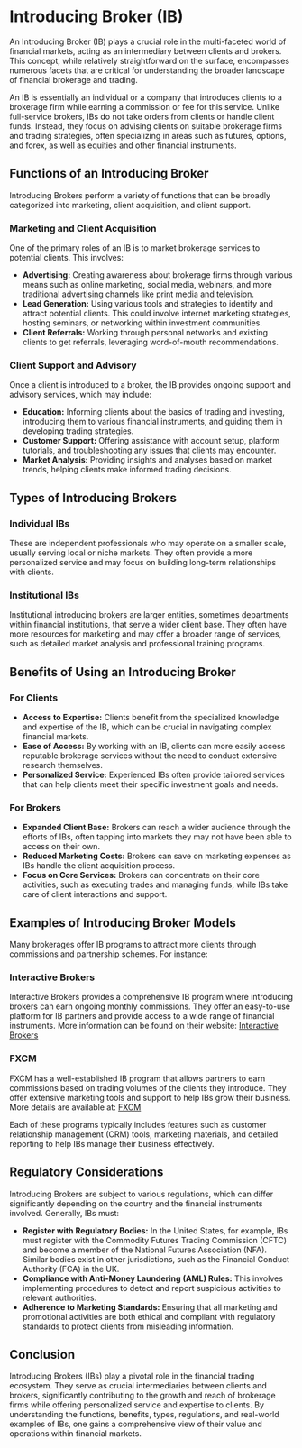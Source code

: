 # Introducing Broker (IB)

An Introducing Broker (IB) plays a crucial role in the multi-faceted world of financial markets, acting as an intermediary between clients and brokers. This concept, while relatively straightforward on the surface, encompasses numerous facets that are critical for understanding the broader landscape of financial brokerage and trading. 

An IB is essentially an individual or a company that introduces clients to a brokerage firm while earning a commission or fee for this service. Unlike full-service brokers, IBs do not take orders from clients or handle client funds. Instead, they focus on advising clients on suitable brokerage firms and trading strategies, often specializing in areas such as futures, options, and forex, as well as equities and other financial instruments.

## Functions of an Introducing Broker

Introducing Brokers perform a variety of functions that can be broadly categorized into marketing, client acquisition, and client support. 

### Marketing and Client Acquisition

One of the primary roles of an IB is to market brokerage services to potential clients. This involves:

- **Advertising:** Creating awareness about brokerage firms through various means such as online marketing, social media, webinars, and more traditional advertising channels like print media and television.
- **Lead Generation:** Using various tools and strategies to identify and attract potential clients. This could involve internet marketing strategies, hosting seminars, or networking within investment communities.
- **Client Referrals:** Working through personal networks and existing clients to get referrals, leveraging word-of-mouth recommendations.

### Client Support and Advisory

Once a client is introduced to a broker, the IB provides ongoing support and advisory services, which may include:

- **Education:** Informing clients about the basics of trading and investing, introducing them to various financial instruments, and guiding them in developing trading strategies.
- **Customer Support:** Offering assistance with account setup, platform tutorials, and troubleshooting any issues that clients may encounter.
- **Market Analysis:** Providing insights and analyses based on market trends, helping clients make informed trading decisions.

## Types of Introducing Brokers

### Individual IBs

These are independent professionals who may operate on a smaller scale, usually serving local or niche markets. They often provide a more personalized service and may focus on building long-term relationships with clients.

### Institutional IBs

Institutional introducing brokers are larger entities, sometimes departments within financial institutions, that serve a wider client base. They often have more resources for marketing and may offer a broader range of services, such as detailed market analysis and professional training programs.

## Benefits of Using an Introducing Broker

### For Clients

- **Access to Expertise:** Clients benefit from the specialized knowledge and expertise of the IB, which can be crucial in navigating complex financial markets.
- **Ease of Access:** By working with an IB, clients can more easily access reputable brokerage services without the need to conduct extensive research themselves.
- **Personalized Service:** Experienced IBs often provide tailored services that can help clients meet their specific investment goals and needs.

### For Brokers

- **Expanded Client Base:** Brokers can reach a wider audience through the efforts of IBs, often tapping into markets they may not have been able to access on their own.
- **Reduced Marketing Costs:** Brokers can save on marketing expenses as IBs handle the client acquisition process.
- **Focus on Core Services:** Brokers can concentrate on their core activities, such as executing trades and managing funds, while IBs take care of client interactions and support.

## Examples of Introducing Broker Models

Many brokerages offer IB programs to attract more clients through commissions and partnership schemes. For instance:

### Interactive Brokers

Interactive Brokers provides a comprehensive IB program where introducing brokers can earn ongoing monthly commissions. They offer an easy-to-use platform for IB partners and provide access to a wide range of financial instruments. More information can be found on their website: [Interactive Brokers](https://www.interactivebrokers.com)

### FXCM

FXCM has a well-established IB program that allows partners to earn commissions based on trading volumes of the clients they introduce. They offer extensive marketing tools and support to help IBs grow their business. More details are available at: [FXCM](https://www.fxcm.com)

Each of these programs typically includes features such as customer relationship management (CRM) tools, marketing materials, and detailed reporting to help IBs manage their business effectively.

## Regulatory Considerations

Introducing Brokers are subject to various regulations, which can differ significantly depending on the country and the financial instruments involved. Generally, IBs must:

- **Register with Regulatory Bodies:** In the United States, for example, IBs must register with the Commodity Futures Trading Commission (CFTC) and become a member of the National Futures Association (NFA). Similar bodies exist in other jurisdictions, such as the Financial Conduct Authority (FCA) in the UK.
- **Compliance with Anti-Money Laundering (AML) Rules:** This involves implementing procedures to detect and report suspicious activities to relevant authorities.
- **Adherence to Marketing Standards:** Ensuring that all marketing and promotional activities are both ethical and compliant with regulatory standards to protect clients from misleading information.

## Conclusion

Introducing Brokers (IBs) play a pivotal role in the financial trading ecosystem. They serve as crucial intermediaries between clients and brokers, significantly contributing to the growth and reach of brokerage firms while offering personalized service and expertise to clients. By understanding the functions, benefits, types, regulations, and real-world examples of IBs, one gains a comprehensive view of their value and operations within financial markets.